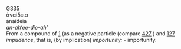 G335  
ἀναίδεια  
anaideia  
*an-ah‘ee-die-ah‘*  
From a compound of [1](g0001) (as a negative particle (compare
[427](g0427) ) and [127](g0127) *impudence*, that is, (by implication)
*importunity:* - importunity.  
